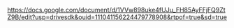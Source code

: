 https://docs.google.com/document/d/1VVw898uke4fUJu_FH85AyFFjFQ9ZtZ9B/edit?usp=drivesdk&ouid=111041156224479778908&rtpof=true&sd=true
